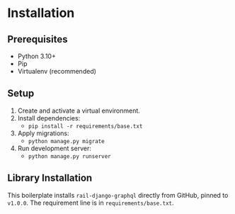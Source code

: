 # Installation

## Prerequisites
- Python 3.10+
- Pip
- Virtualenv (recommended)

## Setup
1. Create and activate a virtual environment.
2. Install dependencies:
   - `pip install -r requirements/base.txt`
3. Apply migrations:
   - `python manage.py migrate`
4. Run development server:
   - `python manage.py runserver`

## Library Installation
This boilerplate installs `rail-django-graphql` directly from GitHub, pinned to `v1.0.0`.
The requirement line is in `requirements/base.txt`.